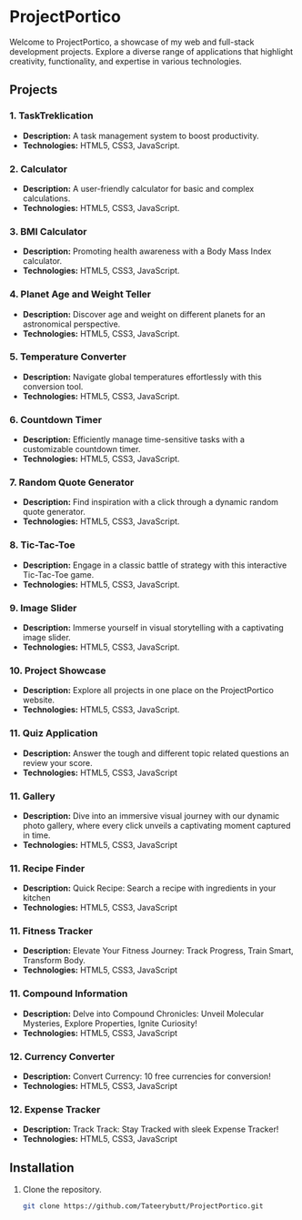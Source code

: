 # ProjectPortico

Welcome to ProjectPortico, a showcase of my web and full-stack development projects. Explore a diverse range of applications that highlight creativity, functionality, and expertise in various technologies.

## Projects

### 1. TaskTreklication
- **Description:** A task management system to boost productivity.
- **Technologies:** HTML5, CSS3, JavaScript.

### 2. Calculator
- **Description:** A user-friendly calculator for basic and complex calculations.
- **Technologies:** HTML5, CSS3, JavaScript.

### 3. BMI Calculator
- **Description:** Promoting health awareness with a Body Mass Index calculator.
- **Technologies:** HTML5, CSS3, JavaScript.

### 4. Planet Age and Weight Teller
- **Description:** Discover age and weight on different planets for an astronomical perspective.
- **Technologies:** HTML5, CSS3, JavaScript.

### 5. Temperature Converter
- **Description:** Navigate global temperatures effortlessly with this conversion tool.
- **Technologies:** HTML5, CSS3, JavaScript.

### 6. Countdown Timer
- **Description:** Efficiently manage time-sensitive tasks with a customizable countdown timer.
- **Technologies:** HTML5, CSS3, JavaScript.

### 7. Random Quote Generator
- **Description:** Find inspiration with a click through a dynamic random quote generator.
- **Technologies:** HTML5, CSS3, JavaScript.

### 8. Tic-Tac-Toe
- **Description:** Engage in a classic battle of strategy with this interactive Tic-Tac-Toe game.
- **Technologies:** HTML5, CSS3, JavaScript.

### 9. Image Slider
- **Description:** Immerse yourself in visual storytelling with a captivating image slider.
- **Technologies:** HTML5, CSS3, JavaScript.

### 10. Project Showcase
- **Description:** Explore all projects in one place on the ProjectPortico website.
- **Technologies:** HTML5, CSS3, JavaScript.

### 11. Quiz Application
- **Description:** Answer the tough and different topic related questions an review your score.
- **Technologies:** HTML5, CSS3, JavaScript

### 11. Gallery
- **Description:** Dive into an immersive visual journey with our dynamic photo gallery, where every click unveils a captivating moment captured in time.
- **Technologies:** HTML5, CSS3, JavaScript

### 11. Recipe Finder
- **Description:** Quick Recipe: Search a recipe with ingredients in your kitchen
- **Technologies:** HTML5, CSS3, JavaScript

### 11. Fitness Tracker
- **Description:** Elevate Your Fitness Journey: Track Progress, Train Smart, Transform Body.
- **Technologies:** HTML5, CSS3, JavaScript

### 11. Compound Information
- **Description:** Delve into Compound Chronicles: Unveil Molecular Mysteries, Explore Properties, Ignite Curiosity!
- **Technologies:** HTML5, CSS3, JavaScript

### 12. Currency Converter
- **Description:** Convert Currency: 10 free currencies for conversion!
- **Technologies:** HTML5, CSS3, JavaScript

### 12. Expense Tracker
- **Description:** Track Track: Stay Tracked with sleek Expense Tracker!
- **Technologies:** HTML5, CSS3, JavaScript

## Installation

1. Clone the repository.
   ```bash
   git clone https://github.com/Tateerybutt/ProjectPortico.git
